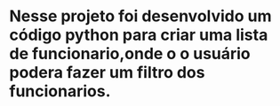 # Nesse projeto foi desenvolvido um código python para criar uma lista de funcionario,onde o o usuário podera fazer um filtro dos funcionarios.